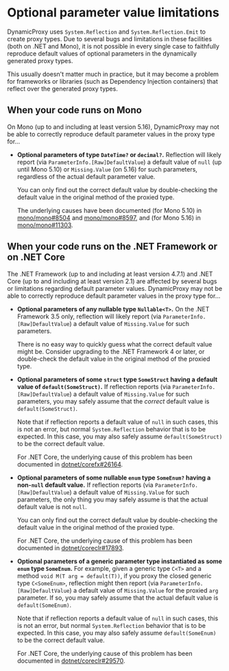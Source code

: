 # Optional parameter value limitations

DynamicProxy uses `System.Reflection` and `System.Reflection.Emit` to create proxy types. Due to several bugs and limitations in these facilities (both on .NET and Mono), it is not possible in every single case to faithfully reproduce default values of optional parameters in the dynamically generated proxy types.

This usually doesn't matter much in practice, but it may become a problem for frameworks or libraries (such as Dependency Injection containers) that reflect over the generated proxy types.


## When your code runs on Mono

On Mono (up to and including at least version 5.16), DynamicProxy may not be able to correctly reproduce default parameter values in the proxy type for...

* **Optional parameters of type `DateTime?` or `decimal?`.** Reflection will likely report (via `ParameterInfo.[Raw]DefaultValue`) a default value of `null` (up until Mono 5.10) or `Missing.Value` (on 5.16) for such parameters, regardless of the actual default parameter value.

   You can only find out the correct default value by double-checking the default value in the original method of the proxied type.

   The underlying causes have been documented (for Mono 5.10) in [mono/mono#8504](https://github.com/mono/mono/issues/8504) and [mono/mono#8597](https://github.com/mono/mono/issues/8597), and (for Mono 5.16) in [mono/mono#11303](https://github.com/mono/mono/issues/11303).


## When your code runs on the .NET Framework or on .NET Core

The .NET Framework (up to and including at least version 4.7.1) and .NET Core (up to and including at least version 2.1) are affected by several bugs or limitations regarding default parameter values. DynamicProxy may not be able to correctly reproduce default parameter values in the proxy type for...

* **Optional parameters of any nullable type `Nullable<T>`.** On the .NET Framework 3.5 only, reflection will likely report (via `ParameterInfo.[Raw]DefaultValue`) a default value of `Missing.Value` for such parameters.

   There is no easy way to quickly guess what the correct default value might be. Consider upgrading to the .NET Framework 4 or later, or double-check the default value in the original method of the proxied type.

* **Optional parameters of some `struct` type `SomeStruct` having a default value of `default(SomeStruct)`.** If reflection reports (via `ParameterInfo.[Raw]DefaultValue`) a default value of `Missing.Value` for such parameters, you may safely assume that the *correct* default value is `default(SomeStruct)`.

   Note that if reflection reports a default value of `null` in such cases, this is not an error, but normal `System.Reflection` behavior that is to be expected. In this case, you may also safely assume `default(SomeStruct)` to be the correct default value.

   For .NET Core, the underlying cause of this problem has been documented in [dotnet/corefx#26164](https://github.com/dotnet/corefx/issues/26164).

* **Optional parameters of some nullable `enum` type `SomeEnum?` having a non-`null` default value.** If reflection reports (via `ParameterInfo.[Raw]DefaultValue`) a default value of `Missing.Value` for such parameters, the only thing you may safely assume is that the actual default value is not `null`.

   You can only find out the correct default value by double-checking the default value in the original method of the proxied type.

   For .NET Core, the underlying cause of this problem has been documented in [dotnet/coreclr#17893](https://github.com/dotnet/coreclr/issues/17893).

* **Optional parameters of a generic parameter type instantiated as some `enum` type `SomeEnum`.** For example, given a generic type `C<T>` and a method `void M(T arg = default(T))`, if you proxy the closed generic type `C<SomeEnum>`, reflection might then report (via `ParameterInfo.[Raw]DefaultValue`) a default value of `Missing.Value` for the proxied `arg` parameter. If so, you may safely assume that the actual default value is `default(SomeEnum)`.

   Note that if reflection reports a default value of `null` in such cases, this is not an error, but normal `System.Reflection` behavior that is to be expected. In this case, you may also safely assume `default(SomeEnum)` to be the correct default value.

   For .NET Core, the underlying cause of this problem has been documented in [dotnet/coreclr#29570](https://github.com/dotnet/corefx/issues/29570).
